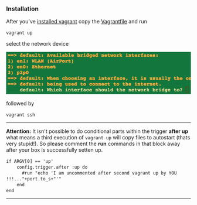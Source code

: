 ### Installation

After you've [installed vagrant](http://www.vagrantup.com/downloads) copy the [Vagrantfile](Vagrantfile) and run
```
vagrant up
```
select the network device

<img src="../img/selectnetworkdevice.png">


followed by
```
vagrant ssh
```
---
**Attention:** It isn't possible to do conditional parts within the trigger **after up** what means a third execution of `vagrant up` will copy files to autostart (thats very stupid!). So please comment the **run** commands in that block away after your box is successfully setten up.
```
if ARGV[0] == 'up'
    config.trigger.after :up do
      #run "echo 'I am uncommented after second vagrant up by YOU !!!..."+port.to_s+"'"
    end
end
```

---
